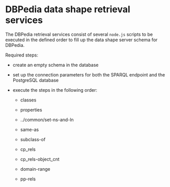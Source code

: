 # DBPedia data shape retrieval services

The DBPedia retrieval services consist of several `node.js` scripts to be executed in the defined order to fill up the data shape server schema for DBPedia.

Required steps:

- create an empty schema in the database

- set up the connection parameters for both the SPARQL endpoint and the PostgreSQL database

- execute the steps in the following order:

  - classes
  - properties

  - ../common/set-ns-and-ln

  - same-as
  - subclass-of

  - cp_rels
  - cp_rels-object_cnt

  - domain-range
  - pp-rels

